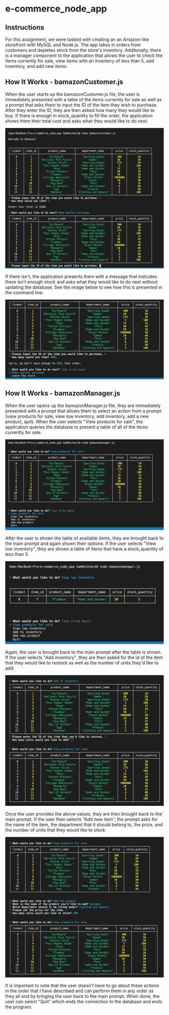 # e-commerce_node_app

## Instructions
For this assignment, we were tasked with creating an an Amazon-like storefront with MySQL and Node.js. The app takes in orders from customers and depletes stock from the store's inventory. Additonally, there is a manager component to the application that allows the user to check the items currently for sale, view items with an inventory of less than 5, add inventory, and add new items.

## How It Works - bamazonCustomer.js

When the user starts up the bamazonCustomer.js file, the user is immediately presented with a table of the items currently for sale as well as a prompt that asks them to input the ID of the item they wish to purchase. After they enter the ID, they are then asked how many they would like to buy. If there is enough in stock_quantity to fill the order, the application shows them their total cost and asks what they would like to do next.

![Successful Purchase](/images/successfulPurchase.png)

 If there isn't, the application presents them with a message that indicates there isn't enough stock and asks what they would like to do next without updating the database. See the image below to see how this is presented in the command line.

![Unsuccessful Purchase](/images/unsuccessfulPurchase.png)

## How It Works - bamazonManager.js

When the user opens up the bamazonManager.js file, they are immediately presented with a prompt that allows them to select an action from a prompt (view products for sale, view low inventory, add inventory, add a new product, quit). When the user selects "View products for sale", the application queries the database to present a table of all of the items currently for sale.

![View Products](/images/viewProducts.png)

After the user is shown the table of available items, they are brought back to the main prompt and again shown their options. If the user selects "View low inventory", they are shown a table of items that have a stock_quantity of less than 5.

![View low inventory](/images/viewLowInventory.png)

Again, the user is brought back to the main prompt after the table is shown. If the user selects "Add inventory", they are then asked for the id of the item that they would like to restock as well as the number of units they'd like to add.

![Add inventory](/images/addInventory.png)

Once the user provides the above values, they are then brought back to the main prompt. If the user then selects "Add new item", the prompt asks for the name of the item, the department that it should belong to, the price, and the number of units that they would like to stock. 

![Add new item](/images/addItem.png)

It is important to note that the user doesn't have to go about these actions in the order that I have described and can perform them in any order as they all end by bringing the user back to the main prompt. When done, the user can select "Quit" which ends the connection to the database and ends the program.
